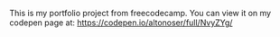 This is my portfolio project from freecodecamp.  You can view it on my codepen page at:  https://codepen.io/altonoser/full/NvyZYg/ 
